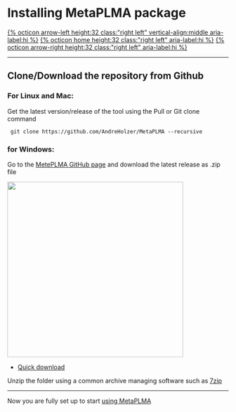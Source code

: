 # Installing MetaPLMA package

[{% octicon arrow-left height:32 class:"right left" vertical-align:middle aria-label:hi %}](GS.md) [{% octicon home height:32 class:"right left" aria-label:hi %}](index.md) [{% octicon arrow-right height:32 class:"right left" aria-label:hi %}](US.md)

----
## Clone/Download the repository from Github

### For Linux and Mac:

Get the latest version/release of the tool using the Pull or Git clone command

```
 git clone https://github.com/AndreHolzer/MetaPLMA --recursive
```

### for Windows: 
Go to the [MetePLMA GitHub page](https://github.com/AndreHolzer/MetaPLMA) and download the latest release as .zip file 

<img src="figures/GS_T_1.png" height="400px">

- [Quick download](https://github.com/AndreHolzer/MetaPLMA/archive/master.zip)

Unzip the folder using a common archive managing software such as [7zip](https://www.7-zip.org)


----
Now you are fully set up to start [using MetaPLMA](US.md)
